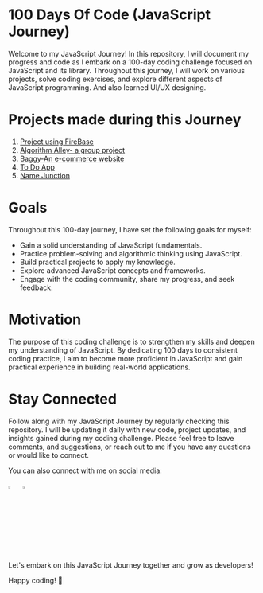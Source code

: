 # 100 Days Of Code (JavaScript Journey)
Welcome to my JavaScript Journey! In this repository, I will document my progress and code as I embark on a 100-day coding challenge focused on JavaScript and its library. Throughout this journey, I will work on various projects, solve coding exercises, and explore different aspects of JavaScript programming. And also learned UI/UX designing.


# Projects made during this Journey
1. [Project using FireBase](https://github.com/shineishukla/add-to-cart)
2. [Algorithm Alley- a group project](https://github.com/shineishukla/Algorithm-Alley)
3. [Baggy-An e-commerce website](https://github.com/shineishukla/Baggy)
4. [To Do App](https://github.com/shineishukla/to-do-app)
5. [Name Junction](https://github.com/shineishukla/name-junction)

# Goals
Throughout this 100-day journey, I have set the following goals for myself:

- Gain a solid understanding of JavaScript fundamentals.
- Practice problem-solving and algorithmic thinking using JavaScript.
- Build practical projects to apply my knowledge.
- Explore advanced JavaScript concepts and frameworks.
- Engage with the coding community, share my progress, and seek feedback.

# Motivation
The purpose of this coding challenge is to strengthen my skills and deepen my understanding of JavaScript. By dedicating 100 days to consistent coding practice, I aim to become more proficient in JavaScript and gain practical experience in building real-world applications.


# Stay Connected
Follow along with my JavaScript Journey by regularly checking this repository. I will be updating it daily with new code, project updates, and insights gained during my coding challenge. Please feel free to leave comments, and suggestions, or reach out to me if you have any questions or would like to connect.

You can also connect with me on social media:

[<img src="https://img.icons8.com/color/48/000000/linkedin.png" width="3.5%"/>](https://www.linkedin.com/in/shinei-shukla-3712991b0/)    &nbsp; 
[<img src="https://img.icons8.com/color/48/000000/twitter.png" width="3.5%"/>](https://twitter.com/ShineiShukla)   &nbsp;

Let's embark on this JavaScript Journey together and grow as developers!

Happy coding! 🚀

